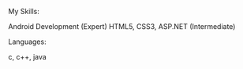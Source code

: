 My Skills:

Android Development (Expert)
HTML5, CSS3, ASP.NET (Intermediate)


Languages:

c, c++, java 
